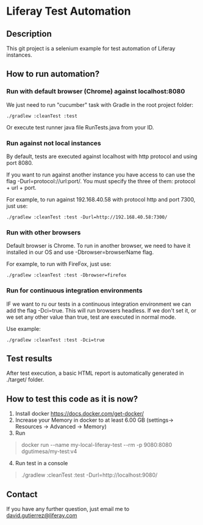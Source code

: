 # Liferay Test Automation
## Description
This git project is a selenium example for test automation of Liferay instances.

## How to run automation?

### Run with default browser (Chrome) against localhost:8080
We just need to run "cucumber" task with Gradle in the root project folder:

```
./gradlew :cleanTest :test
```

Or execute test runner java file RunTests.java from your ID.

### Run against not local instances
By default, tests are executed against localhost with http protocol and using port 8080.

If you want to run against another instance you have access to can use the flag -Durl=protocol://url:port/. You must specify the three of them: protocol + url + port.

For example, to run against 192.168.40.58 with protocol http and port 7300, just use:

```
./gradlew :cleanTest :test -Durl=http://192.168.40.58:7300/
```

### Run with other browsers
Default browser is Chrome. To run in another browser, we need to have it installed in our OS and use -Dbrowser=browserName flag.

For example, to run with FireFox, just use:

```
./gradlew :cleanTest :test -Dbrowser=firefox
```

### Run for continuous integration environments
IF we want to ru our tests in a continuous integration environment we can add the  flag -Dci=true. This will run browsers headless. If we don't set it, or we set any other value than true, test are executed in normal mode. 

Use example:

```
./gradlew :cleanTest :test -Dci=true
```

## Test results
After test execution, a basic HTML report is automatically generated in ./target/ folder.

## How to test this code as it is now?
1) Install docker https://docs.docker.com/get-docker/
2) Increase your Memory in docker to at least 6.00 GB (settings-> Resources -> Advanced -> Memory) 
3) Run 
> docker run --name my-local-liferay-test --rm -p 9080:8080 dgutimesa/my-test:v4
4) Run test in a console
> ./gradlew :cleanTest :test -Durl=http://localhost:9080/

## Contact
If you have any further question, just email me to david.gutierrez@liferay.com